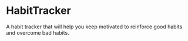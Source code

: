 # HabitTracker
A habit tracker that will help you keep motivated to reinforce good habits and overcome bad habits. 
